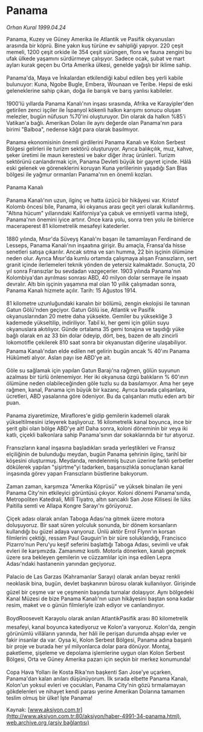 # Panama

*Orhan Kural 1999.04.24*

<font class="agenda2NewsSpot">
 Panama, Kuzey ve Güney Amerika ile Atlantik ve Pasifik okyanusları arasında bir köprü. Bine yakın kuş türüne ev sahipliği yapıyor.
</font>
<font class="newsDetail">
 220 çeşit memeli, 1200 çeşit orkide ile 354 çeşit sürüngen, flora ve fauna zengini bu ufak ülkede yaşamını sürdürmeye çalışıyor. Sadece ocak, şubat ve mart ayları kurak geçen bu Orta Amerika ülkesi, genelde yağışlı bir iklime sahip.
 <br/>
 <br/>
 Panama'da, Maya ve İnkalardan etkilendiği kabul edilen beş yerli kabile bulunuyor: Kuna, Ngobe Bugle, Embera, Wounaan ve Teribe. Hepsi de eski geleneklerine sahip çıkan, doğa ile barışık ve barış yanlısı kabileler.
 <br/>
 <br/>
 1900'lü yıllarda Panama Kanalı'nın inşası sırasında, Afrika ve Karayipler'den getirilen zenci işçiler ile İspanyol kökenli halkın karışımı sonucu oluşan melezler, bugün nüfusun %70'ini oluşturuyor. Din olarak da halkın %85'i Vatikan'a bağlı. Amerikan Doları ile aynı değerde olan Panama'nın para birimi "Balboa", nedense kâğıt para olarak basılmıyor.
 <br/>
 <br/>
 Panama ekonomisinin önemli girdilerini Panama Kanalı ve Kolon Serbest Bölgesi gelirleri ile turizm sektörü oluşturuyor. Ayrıca balıkçılık, muz, kahve, şeker üretimi ile maun kerestesi ve bakır diğer ihraç ürünleri. Turizm sektörünü canlandırmak için, Panama Devleti büyük bir gayret içinde. Hâlâ eski gelenek ve göreneklerini koruyan Kuna yerlilerinin yaşadığı San Blas bölgesi ile yağmur ormanları Panama'nın en önemli kozları.
 <br/>
 <br/>
 Panama Kanalı
 <br/>
 <br/>
 Panama Kanalı'nın uzun, ilginç ve hatta üzücü bir hikâyesi var. Kristof Kolomb öncesi bile, Panama, iki okyanus arası geçit yeri olarak kullanılırmış. "Altına hücum" yıllarındaki Kaliforniya'ya çabuk ve emniyetli varma isteği, Panama'nın önemini iyice artırır. Önce kara yolu, sonra tren yolu ile binlerce maceraperest 81 kilometrelik mesafeyi katederler.
 <br/>
 <br/>
 1880 yılında, Mısır'da Süveyş Kanalı'nı başarı ile tamamlayan Ferdinand de Lesseps, Panama Kanalı'nın inşaatına girişir. Bu amaçla, Fransa'da hisse senetleri satışa çıkarılır. Ancak sıtma ve sarı humma, 22 bin işçinin ölümüne neden olur. Ayrıca Mısır'da kumlu ortamda çalışmaya alışan Fransızların, sert granit içinde ilerlemeleri teknik yönden de yetersiz kalmaktadır. Sonuçta, 20 yıl sonra Fransızlar bu sevdadan vazgeçerler. 1903 yılında Panama'nın Kolombiya'dan ayrılması sonrası ABD, 40 milyon dolar sermaye ile inşaatı devralır. Altı bin işçinin yaşamına mal olan 10 yıllık çalışmadan sonra, Panama Kanalı hizmete açılır. Tarih: 15 Ağustos 1914.
 <br/>
 <br/>
 81 kilometre uzunluğundaki kanalın bir bölümü, zengin ekolojisi ile tanınan Gatun Gölü'nden geçiyor. Gatun Gölü ise, Atlantik ve Pasifik okyanuslarından 20 metre daha yüksekte. Gemiler bu yüksekliğe 3 kademede yükseltilip, indiriliyor. Tabiî ki, her gemi için gölün suyu okyanuslara akıtılıyor. Günde ortalama 35 gemi tonajına ve taşıdığı yüke bağlı olarak en az 33 bin dolar ödeyip, dört, beş, bazen de altı zincirli lokomotifle çekilerek 810 saat sonra bir okyanustan diğerine ulaşabiliyor. Panama Kanalı'ndan elde edilen net gelirin bugün ancak % 40'ını Panama Hükûmeti alıyor. Aslan payı ise ABD'ye ait.
 <br/>
 <br/>
 Göle su sağlamak için yapılan Gatun Barajı'na rağmen, gölün suyunun azalması bir türlü önlenemiyor. Her iki okyanusa özgü balıkların % 60'ının ölümüne neden olabileceğinden göle tuzlu su da basılamıyor. Ama her şeye rağmen, kanal, Panama için büyük bir kazanç. Ayrıca burada çalışanlara, ücretleri, ABD yasalarına göre ödeniyor. Bu da çalışanları mutlu eden artı bir puan.
 <br/>
 <br/>
 Panama ziyaretimize, Miraflores'e gidip gemilerin kademeli olarak yükseltilmesini izleyerek başlıyoruz. 16 kilometrelik kanal boyunca, ince bir şerit gibi olan bölge ABD'ye ait! Daha sonra, koloni döneminin bir veya iki katlı, çiçekli balkonlara sahip Panama'sının dar sokaklarında bir tur atıyoruz.
 <br/>
 <br/>
 Fransızların kanal inşasına başladıkları sırada yerleştikleri ve Fransız elçiliğinin de bulunduğu meydan, bugün Panama şehrinin ilginç, tarihî bir köşesini oluşturmuş. Meydanda, rendelenmiş buzun üzerine farklı şerbetler dökülerek yapılan "şişirtme"yi tadarken, başarısızlıkla sonuçlanan kanal inşasında görev yapan Fransızların büstlerine bakıyorum.
 <br/>
 <br/>
 Zaman zaman, karşımıza "Amerika Köprüsü" ve yüksek binaları ile yeni Panama City'nin etkileyici görüntüsü çıkıyor. Koloni dönemi Panama'sında, Metropoliten Katedrali, Millî Tiyatro, altın sancaklı San Jose Kilisesi ile lüks Paitilla semti ve Allapa Kongre Sarayı'nı görüyoruz.
 <br/>
 <br/>
 Çiçek adası olarak anılan Taboga Adası'na gitmek üzere motora doluşuyoruz. Bir saat süren yolculuk sonunda, bir dönem korsanların kullandığı bu güzel adaya varıyoruz. Ünlü aktör Errol Flynn'ın korsan filmlerini çektiği, ressam Paul Gauguin'in bir süre soluklandığı, Francisco Pizarro'nun Peru'yu keşif seferini başlattığı Taboga Adası, sevimli ve ufak evleri ile karşımızda. Zamanımız kısıtlı. Motorla dönerken, kanalı geçmek üzere sıra bekleyen gemilerin ve cüzzamlılar için inşa edilen Lepra Adası'ndaki hastanenin yanından geçiyoruz.
 <br/>
 <br/>
 Palacio de Las Garzas (Kahramanlar Sarayı) olarak anılan beyaz renkli neoklasik bina, bugün, devlet başkanının bürosu olarak kullanılıyor. Girişinde güzel bir çeşme var ve çeşmenin başında turnalar dolaşıyor. Aynı bölgedeki Kanal Müzesi de bize Panama Kanalı'nın uzun hikâyesini baştan sona kadar resim, maket ve o günün filmleriyle izah ediyor ve canlandırıyor.
 <br/>
 <br/>
 BoydRoosevelt Karayolu olarak anılan AtlantikPasifik arası 80 kilometrelik mesafeyi, kanal boyunca katediyoruz ve Kolon'a varıyoruz. Kolon'da, zengin görünümlü villâların yanında, her hâli ile perişan durumda ahşap evler ve fakir insanlar da var. Oysa ki, Kolon Serbest Bölgesi, Panama adına başarılı bir proje ve burada her yıl milyonlarca dolar para dönüyor. Montaj, paketleme, şişeleme ve depolama işlemlerine uygun olan Kolon Serbest Bölgesi, Orta ve Güney Amerika pazarı için seçkin bir merkez konumunda!
 <br/>
 <br/>
 Copa Hava Yolları ile Kosta Rika'nın başkenti San Jose'ye uçarken, Panama'dan kalan anıları düşünüyorum. İlk sırada elbette Panama Kanalı, Kolon'un yoksul evleri ve çocukları, Panama City'nin gözü tırmalamayan gökdelenleri ve nihayet kendi parası yerine Amerikan Dolarına tamamen teslim olmuş bir ülke! İşte Panama!
 <br/>
</font>

Kaynak: [www.aksiyon.com.tr](http://www.aksiyon.com.tr:80/aksiyon/haber-4991-34-panama.html), [web.archive.org (arşiv bağlantısı)](http://web.archive.org/web/20110218222656/http://www.aksiyon.com.tr:80/aksiyon/haber-4991-34-panama.html)

